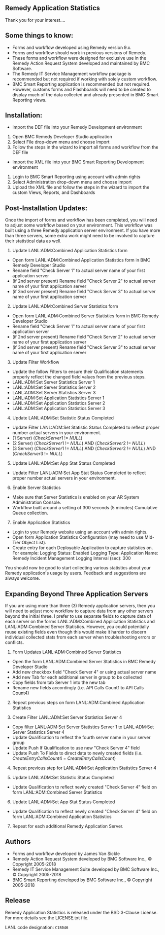 Remedy Application Statistics
----------------

Thank you for your interest....

Some things to know:
----------------

- Forms and workflow developed using Remedy version 9.x.
- Forms and workflow should work in previous versions of Remedy.
- These forms and workflow were designed for exclusive use in the Remedy Action Request System developed and maintained by BMC Software.
- The Remedy IT Service Management workflow package is recommended but not required if working with solely custom workflow.
- BMC Smart Reporting application is recommended but not required. However, customs forms and Flashboards will need to be created to display much of the data collected and already presented in BMC Smart Reporting views.

Installation:
----------------

- Import the DEF file into your Remedy Development environment
1. Open BMC Remedy Developer Studio application
2. Select File drop-down menu and choose Import
3. Follow the steps in the wizard to import all forms and workflow from the DEF file

- Import the XML file into your BMC Smart Reporting Development environment
1. Login to BMC Smart Reporting using account with admin rights
2. Select Administration drop-down menu and choose Import
3. Upload the XML file and follow the steps in the wizard to import the custom Views, Reports, and Dashboards

Post-Installation Updates:
----------------

Once the import of forms and workflow has been completed, you will need to adjust some workflow based on your environment. This workflow was built using a three Remedy application server environment. If you have more than three servers, some extra work might need to be involved to capture their statistical data as well.

1. Update LANL:ADM:Combined Application Statistics form
- Open form LANL:ADM:Combined Application Statistics form in BMC Remedy Developer Studio
- Rename field "Check Server 1" to actual server name of your first application server
- (if 2nd server present) Rename field "Check Server 2" to actual server name of your first application server
- (if 3nd server present) Rename field "Check Server 3" to actual server name of your first application server

2. Update LANL:ADM:Combined Server Statistics form
- Open form LANL:ADM:Combined Server Statistics form in BMC Remedy Developer Studio
- Rename field "Check Server 1" to actual server name of your first application server
- (if 2nd server present) Rename field "Check Server 2" to actual server name of your first application server
- (if 3nd server present) Rename field "Check Server 3" to actual server name of your first application server

3. Update Filter Workflow
- Update the follow Filters to ensure their Qualification statements properly reflect the changed field values from the previous steps.
- LANL:ADM:Set Server Statistics Server 1
- LANL:ADM:Set Server Statistics Server 2
- LANL:ADM:Set Server Statistics Server 3
- LANL:ADM:Set Application Statistics Server 1
- LANL:ADM:Set Application Statistics Server 2
- LANL:ADM:Set Application Statistics Server 3

4. Update LANL:ADM:Set Statistic Status Completed
- Update Filter LANL:ADM:Set Statistic Status Completed to reflect proper number actual servers in your environment.
- (1 Server) ($Check Server 1$ != $NULL$)
- (2 Server) ($Check Server 1$ != $NULL$) AND ($Check Server 2$ != $NULL$)
- (3 Server) ($Check Server 1$ != $NULL$) AND ($Check Server 2$ != $NULL$) AND ($Check Server 3$ != $NULL$)

5. Update LANL:ADM:Set App Stat Status Completed
- Update Filter LANL:ADM:Set App Stat Status Completed to reflect proper number actual servers in your environment.

6. Enable Server Statistics
- Make sure that Server Statistics is enabled on your AR System Administration Console.
- Workflow built around a setting of 300 seconds (5 minutes) Cumulative Queue collection.

7. Enable Application Statistics
- Login to your Remedy website using an account with admin rights.
- Open form Application Statistics Configuration (may need to use Mid-Tier Object List).
- Create entry for each Deployable Application to capture statistics on. For example:
	Logging Status: Enabled
	Logging Type: Application
	Name: Remedy Incident Management
	Logging Interval (sec): 300

You should now be good to start collecting various statistics about your Remedy application's usage by users. Feedback and suggestions are always welcome.

Expanding Beyond Three Application Servers
----------------

If you are using more than three (3) Remedy application servers, then you will need to adjust more workflow to capture data from any other servers beyond the initial three. I prefer to use separate fields to capture data of each server on the forms LANL:ADM:Combined Application Statistics and LANL:ADM:Combined Server Statistics. However, you could potentially reuse existing fields even though this would make it harder to discern individual collected stats from each server when troubleshooting errors or conflicts.

1. Form Updates LANL:ADM:Combined Server Statistics
- Open the form LANL:ADM:Combined Server Statistics in BMC Remedy Developer Studio
- Add new checkbox field "Check Server 4" or using actual server name
- Add new Tab for each additional server in group to be collected
- Copy fields from tab Server 1 into the new tab
- Rename new fields accordingly (i.e. API Calls Count1 to API Calls Count4)

2. Repeat previous steps on form LANL:ADM:Combined Application Statistics

3. Create Filter LANL:ADM:Set Server Statistics Server 4
- Copy filter LANL:ADM:Set Server Statistics Server 1 to LANL:ADM:Set Server Statistics Server 4
- Update Qualification to reflect the fourth server name in your server group
- Update Push If Qualification to use new "Check Server 4" field
- Update Push To Fields to direct data to newly created fields (i.e. $Create Entry Calls Count4$ = $Create Entry Calls Count$)

4. Repeat previous step for LANL:ADM:Set Application Statistics Server 4

5. Update LANL:ADM:Set Statistic Status Completed
- Update Qualification to reflect newly created "Check Server 4" field on form LANL:ADM:Combined Server Statistics

6. Update LANL:ADM:Set App Stat Status Completed
- Update Qualification to reflect newly created "Check Server 4" field on form LANL:ADM:Combined Application Statistics

7. Repeat for each additional Remedy Application Server.

Authors
----------------
- Forms and workflow developed by James Van Sickle
- Remedy Action Request System developed by BMC Software Inc., © Copyright 2005-2018
- Remedy IT Service Management Suite developed by BMC Software Inc., © Copyright 2005-2018
- BMC Smart Reporting developed by BMC Software Inc., © Copyright 2005-2018

Release
----------------
Remedy Application Statistics is released under the BSD 3-Clause License. For more details see the
LICENSE.txt file.

LANL code designation: `C18046`
